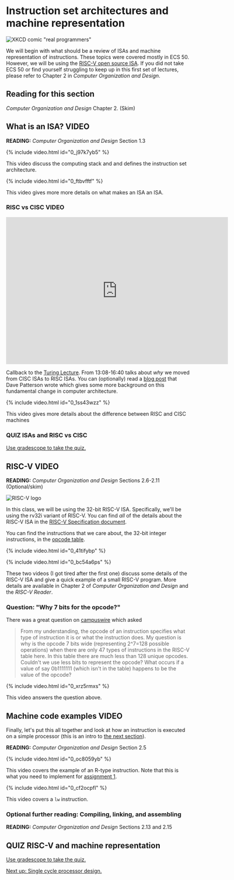 # Instruction set architectures and machine representation

![XKCD comic "real programmers"](https://imgs.xkcd.com/comics/real_programmers.png)

We will begin with what should be a review of ISAs and machine representation of instructions.
These topics were covered mostly in ECS 50.
However, we will be using the [RISC-V open source ISA](https://riscv.org/).
If you did not take ECS 50 or find yourself struggling to keep up in this first set of lectures, please refer to Chapter 2 in *Computer Organization and Design*.

## Reading for this section

*Computer Organization and Design* Chapter 2. (Skim)

## What is an ISA? **VIDEO**

**READING:** *Computer Organization and Design* Section 1.3

{% include video.html id="0_j97k7yb5" %}

This video discuss the computing stack and and defines the instruction set architecture.

{% include video.html id="0_ftbvfftf" %}

This video gives more more details on what makes an ISA an ISA.

### RISC vs CISC **VIDEO**

<iframe width="608" height="402" src="https://www.youtube.com/embed/3LVeEjsn8Ts?start=788&end=1000" frameborder="0" allow="accelerometer; autoplay; encrypted-media; gyroscope; picture-in-picture" allowfullscreen></iframe>

Callback to the [Turing Lecture](https://www.youtube.com/watch?v=3LVeEjsn8Ts).
From 13:08-16:40 talks about *why* we moved from CISC ISAs to RISC ISAs.
You can (optionally) read a [blog post](https://www.sigarch.org/riscy-history/) that Dave Patterson wrote which gives some more background on this fundamental change in computer architecture.

{% include video.html id="0_1ss43wzz" %}

This video gives more details about the difference between RISC and CISC machines

### **QUIZ** ISAs and RISC vs CISC

[Use gradescope to take the quiz.](https://www.gradescope.com/courses/105214/assignments/432724)

## RISC-V **VIDEO**

**READING:** *Computer Organization and Design* Sections 2.6-2.11 (Optional/skim)

![RISC-V logo](https://content.riscv.org/wp-content/uploads/2018/09/riscv-logo.png)

In this class, we will be using the 32-bit RISC-V ISA.
Specifically, we'll be using the rv32i variant of RISC-V.
You can find *all* of the details about the RISC-V ISA in the [RISC-V Specification document](https://riscv.org/specifications/isa-spec-pdf/).

You can find the instructions that we care about, the 32-bit integer instructions, in the [opcode table](./riscv-instr.pdf).

{% include video.html id="0_41tifybp" %}

{% include video.html id="0_bc54a6ps" %}

These two videos (I got tired after the first one) discuss some details of the RISC-V ISA and give a quick example of a small RISC-V program.
More details are available in Chapter 2 of *Computer Organization and Design* and the *RISC-V Reader*.

### Question: "Why 7 bits for the opcode?"

There was a great question on [campuswire](https://campuswire.com/c/GDBEBE971/feed/91) which asked

> From my understanding, the opcode of an instruction specifies what type of instruction it is or what the instruction does.
> My question is why is the opcode 7 bits wide (representing 2^7=128 possible operations) when there are only 47 types of instructions in the RISC-V table here.
> In this table there are much less than 128 unique opcodes.
> Couldn't we use less bits to represent the opcode?
> What occurs if a value of say 0b1111111 (which isn't in the table) happens to be the value of the opcode?

{% include video.html id="0_xrz5rmxs" %}

This video answers the question above.

## Machine code examples **VIDEO**

Finally, let's put this all together and look at how an instruction is executed on a simple processor (this is an intro to [the next section](./single-cycle.md)).

**READING:** *Computer Organization and Design* Section 2.5

{% include video.html id="0_oc8059yb" %}

This video covers the example of an R-type instruction.
Note that this is what you need to implement for [assignment 1](https://github.com/jlpteaching/dinocpu-sq20/blob/master/assignments/assignment-1.md).

{% include video.html id="0_cf2ocpfl" %}

This video covers a `lw` instruction.

### Optional further reading: Compiling, linking, and assembling

**READING:** *Computer Organization and Design* Sections 2.13 and 2.15

## **QUIZ** RISC-V and machine representation

[Use gradescope to take the quiz.](https://www.gradescope.com/courses/105214/assignments/433513)

[Next up: Single cycle processor design.](./single-cycle.md)
